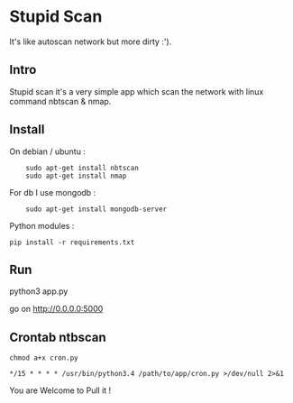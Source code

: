 # Stupid Scan

It's like autoscan network but more dirty :').

## Intro

Stupid scan it's a very simple app which scan the network with linux command nbtscan & nmap.

## Install

On debian / ubuntu :

		sudo apt-get install nbtscan
		sudo apt-get install nmap

For db I use mongodb :

		sudo apt-get install mongodb-server
	
Python modules :

	pip install -r requirements.txt

## Run

python3 app.py

go on http://0.0.0.0:5000


## Crontab ntbscan

	chmod a+x cron.py
	
	*/15 * * * * /usr/bin/python3.4 /path/to/app/cron.py >/dev/null 2>&1


You are Welcome to Pull it !